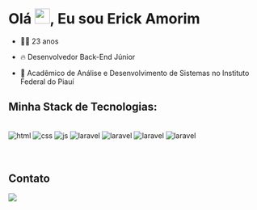 <h1 align="left">Olá <img src="https://raw.githubusercontent.com/kaueMarques/kaueMarques/master/hi.gif" height="30px">, Eu sou Erick Amorim</h1>

- 👨‍💻 23 anos

- 🔥 Desenvolvedor Back-End Júnior

- 🔭 Acadêmico de Análise e Desenvolvimento de Sistemas no Instituto Federal do Piauí

## Minha Stack de Tecnologias:

<div style='display: inline block'><br>
    <img align='center' alt="html" src="https://img.shields.io/badge/HTML5-E34F26?style=for-the-badge&logo=html5&logoColor=white"/>
    <img align='center' alt="css" src="https://img.shields.io/badge/CSS3-1572B6?style=for-the-badge&logo=css3&logoColor=white"/>
    <img align='center' alt="js" src="https://img.shields.io/badge/JavaScript-F7DF1E?style=for-the-badge&logo=javascript&logoColor=black"/>
    <img align='center' alt="laravel" src="https://img.shields.io/badge/Laravel-FF2D20?style=for-the-badge&logo=laravel&logoColor=white"/>
    <img align='center' alt="laravel" src="https://img.shields.io/badge/PHP-777BB4?style=for-the-badge&logo=php&logoColor=white"/>
    <img align='center' alt="laravel" src="https://img.shields.io/badge/Git-E34F26?style=for-the-badge&logo=git&logoColor=white"/>
    <img align='center' alt="laravel" src="https://img.shields.io/badge/MySQL-00000F?style=for-the-badge&logo=mysql&logoColor=white"/>
</div><br><br>

## Contato
<a href="https://www.linkedin.com/in/erick-amorim-265667214/">
    <img src="https://img.shields.io/badge/LinkedIn-0077B5?style=for-the-badge&logo=linkedin&logoColor=white" />
</a>
